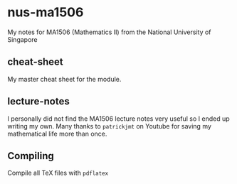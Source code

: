 # nus-ma1506
My notes for MA1506 (Mathematics II) from the National University of Singapore

## cheat-sheet
My master cheat sheet for the module.

## lecture-notes
I personally did not find the MA1506 lecture notes very useful so I ended up writing my own. Many thanks to `patrickjmt` on Youtube for saving my mathematical life more than once.

## Compiling
Compile all TeX files with `pdflatex`
